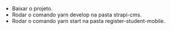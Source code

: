 - Baixar o projeto.
- Rodar o comando yarn develop na pasta strapi-cms.
- Rodar o comando yarn start na pasta register-student-mobile.
